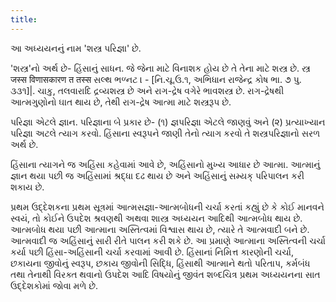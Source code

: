 ```yaml
---
title: 
---
```


આ અધ્યયનનું નામ 'શસ્ત્ર પરિજ્ઞા' છે.

'શસ્ત્ર'નો અર્થ છે- હિંસાનું સાધન. જે જેના માટે વિનાશક હોય છે તે તેના માટે શસ્ત્ર છે. સ્ત્ર जस्स विणासकारण त तस्स સલ્થ ભળ્નટ । - [નિ.ચૂ.ઉ.૧, અભિધાન રાજેન્દ્ર કોષ ભા. ૭ પુ. ૩૩૧]|. ચાકુ, તલવારાદિ દ્રવ્યશસ્ત્ર છે અને રાગ-દ્રેષ વગેરે ભાવશસ્ત્ર છે. રાગ-દ્રેષથી આત્મગુણોનો ઘાત થાય છે, તેથી રાગ-દ્રેષ આત્મા માટે શસ્ત્રરૂપ છે.

પરિજ્ઞા એટલે જ્ઞાન. પરિજ્ઞાના બે પ્રકાર છે- (૧) જ્ઞપરિજ્ઞા એટલે જાણવું અને (૨) પ્રત્યાખ્યાન પરિજ્ઞા અટલે ત્યાગ કરવો. હિંસાના સ્વરૂપને જાણી તેનો ત્યાગ કરવો તે શસ્ત્રપરિજ્ઞાનો સરળ અર્થ છે.

હિંસાના ત્યાગને જ અહિંસા કહેવામાં આવે છે, અહિંસાનો મુખ્ય આધાર છે આત્મા. આત્માનું જ્ઞાન થયા પછી જ અહિંસામાં શ્રદ્ધા દઢ થાય છે અને અહિંસાનું સમ્યક્‌ પરિપાલન કરી શકાય છે.

પ્રથમ ઉદ્દેશકના પ્રથમ સૂત્રમાં આત્મસજ્ઞા-આત્મબોધની ચર્ચા કરતાં કહ્યું છે કે કોઈ માનવને સ્વયં, તો કોઈને ઉપદેશ શ્રવણથી અથવા શાસ્ત્ર અધ્યયન આદિથી આત્મબોધ થાય છે. આત્મબોધ થયા પછી આત્માના અસ્તિત્વમાં વિશ્વાસ થાય છે, ત્યારે તે આત્મવાદી બને છે. આત્મવાદી જ અહિંસાનું સારી રીતે પાલન કરી શકે છે. આ પ્રમાણે આત્માના અસ્તિત્વની ચર્ચા કર્યા પછી હિંસા-અહિંસાની ચર્ચા કરવામાં આવી છે. હિંસાનાં નિમિત્ત કારણોની ચર્ચા, છકાયના જીવોનું સ્વરૂપ, છકાય જીવોની સિદ્ધિ, હિંસાથી આત્માને થતો પરિતાપ, કર્મબંધ તથા તેનાથી વિરક્ત થવાનો ઉપદેશ આદિ વિષયોનું જીવંત શબ્દચિત્ર પ્રથમ અધ્યયનના સાત ઉદ્દેશકોમાં જોવા મળે છે.
